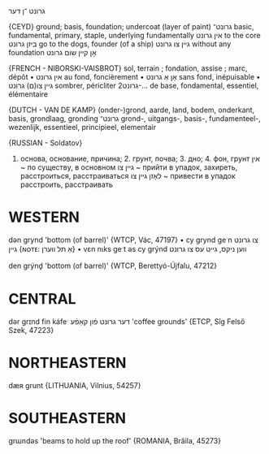 גרונט
־ן
דער

{CEYD}
ground; basis, foundation; undercoat (layer of paint)
גרונט־
basic, fundamental, primary, staple, underlying
fundamentally אין גרונט
to the core ביזן גרונט
go to the dogs, founder (of a ship) גײן צו גרונט
without any foundation אָן קײן שום גרונט

{FRENCH - NIBORSKI-VAISBROT}
sol, terrain ; fondation, assise ; marc, dépôt
• אין גרונט	 au fond, foncièrement
• אָן אַ גרונט 	sans fond, inépuisable
• גיין‏ צו(ם‏) גרונט	 sombrer, péricliter
גרונט‏2-…	de base, fondamental, essentiel, élémentaire

{DUTCH - VAN DE KAMP}
(onder-)grond, aarde, land, bodem, onderkant, basis, grondlaag, gronding
גרונט־
grond-, uitgangs-, basis-, fundamenteel-, wezenlijk, essentieel, principieel, elementair

{RUSSIAN - Soldatov}
1. основа, основание, причина; 2. грунт, почва; 3. дно; 4. фон, грунт
אין ~
по существу, в основном
גיין צו ~
прийти в упадок, захиреть, расстроиться, расстраиваться
לאָזן גיין צו ~
привести в упадок расстроить, расстраивать

WESTERN
========

dən grynd 'bottom (of barrel)' {WTCP, Vác, 47197}
	•	cy grynd geˑn צו גרונט גיין {ɴᴏᴛᴇ: אַ תּל ווערן}
	•	vɛn nɩks geˑt əs cy grýnd ווען ניקס, גייט עס צו גרונט

den grýnd̥ 'bottom (of barrel)' {WTCP, Berettyó-Újfalu, 47212}

CENTRAL
========

dər grɪnd fin káfeˑ דער גרונט פֿון קאַפֿע 'coffee grounds' {ETCP, Sîg Felső Szek, 47223}

NORTHEASTERN
==============

dæʀ grunt {LITHUANIA, Vilnius, 54257}

SOUTHEASTERN
==============

grɯndəs 'beams to hold up the roof' {ROMANIA, Brăila, 45273}
